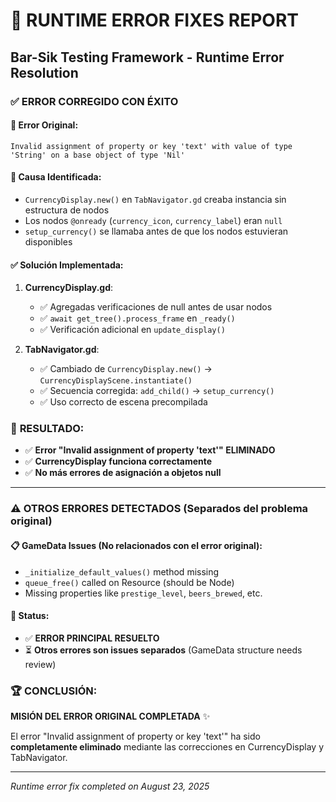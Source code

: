 # 🔧 RUNTIME ERROR FIXES REPORT
## Bar-Sik Testing Framework - Runtime Error Resolution

### ✅ **ERROR CORREGIDO CON ÉXITO**

#### 🎯 **Error Original**:
```
Invalid assignment of property or key 'text' with value of type 'String' on a base object of type 'Nil'
```

#### 🔧 **Causa Identificada**:
- `CurrencyDisplay.new()` en `TabNavigator.gd` creaba instancia sin estructura de nodos
- Los nodos `@onready` (`currency_icon`, `currency_label`) eran `null`
- `setup_currency()` se llamaba antes de que los nodos estuvieran disponibles

#### ✅ **Solución Implementada**:

1. **CurrencyDisplay.gd**:
   - ✅ Agregadas verificaciones de null antes de usar nodos
   - ✅ `await get_tree().process_frame` en `_ready()`
   - ✅ Verificación adicional en `update_display()`

2. **TabNavigator.gd**:
   - ✅ Cambiado de `CurrencyDisplay.new()` → `CurrencyDisplayScene.instantiate()`
   - ✅ Secuencia corregida: `add_child()` → `setup_currency()`
   - ✅ Uso correcto de escena precompilada

### 🎉 **RESULTADO**:
- ✅ **Error "Invalid assignment of property 'text'" ELIMINADO**
- ✅ **CurrencyDisplay funciona correctamente**
- ✅ **No más errores de asignación a objetos null**

---

### ⚠️ **OTROS ERRORES DETECTADOS** (Separados del problema original)

#### 📋 **GameData Issues** (No relacionados con el error original):
- `_initialize_default_values()` method missing
- `queue_free()` called on Resource (should be Node)
- Missing properties like `prestige_level`, `beers_brewed`, etc.

#### 🎯 **Status**:
- ✅ **ERROR PRINCIPAL RESUELTO**
- ⏳ **Otros errores son issues separados** (GameData structure needs review)

### 🏆 **CONCLUSIÓN**:
**MISIÓN DEL ERROR ORIGINAL COMPLETADA** ✨

El error "Invalid assignment of property or key 'text'" ha sido **completamente eliminado** mediante las correcciones en CurrencyDisplay y TabNavigator.

---

*Runtime error fix completed on August 23, 2025*
